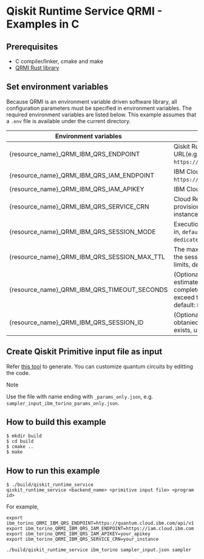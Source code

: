 # Qiskit Runtime Service QRMI - Examples in C

## Prerequisites

* C compiler/linker, cmake and make
* [QRMI Rust library](../../../../README.md)

## Set environment variables

Because QRMI is an environment variable driven software library, all configuration parameters must be specified in environment variables. The required environment variables are listed below. This example assumes that a `.env` file is available under the current directory.

| Environment variables | Descriptions |
| ---- | ---- |
| {resource_name}_QRMI_IBM_QRS_ENDPOINT | Qiskit Runtime Service endpoint URL(e.g. `https://quantum.cloud.ibm.com/api`) |
| {resource_name}_QRMI_IBM_QRS_IAM_ENDPOINT | IBM Cloud IAM endpoint URL(e.g. `https://iam.cloud.ibm.com`) |
| {resource_name}_QRMI_IBM_QRS_IAM_APIKEY | IBM Cloud IAM API Key |
| {resource_name}_QRMI_IBM_QRS_SERVICE_CRN | Cloud Resource Name(CRN) of the provisioned Qiskit Runtime Service instance, starting with `crn:v1:`. |
| {resource_name}_QRMI_IBM_QRS_SESSION_MODE | Execution mode to run the session in, `default='dedicated'`, `batch` or `dedicated`. |
| {resource_name}_QRMI_IBM_QRS_SESSION_MAX_TTL | The maximum time (in seconds) for the session to run, subject to plan limits, default: `28800`. |
| {resource_name}_QRMI_IBM_QRS_TIMEOUT_SECONDS | (Optional) Cost of the job as the estimated time it should take to complete (in seconds). Should not exceed the cost of the program, default: `None`. |
| {resource_name}_QRMI_IBM_QRS_SESSION_ID | (Optional) Session ID, can be obtanied by acquire function. If exists, used in the target functions. |

## Create Qiskit Primitive input file as input

Refer [this tool](../../../../bin/task_runner/examples/qiskit) to generate. You can customize quantum circuits by editting the code.

> [!NOTE]
> Use the file with name ending with `_params_only.json`, e.g. `sampler_input_ibm_torino_params_only.json`.

## How to build this example

```shell-session
$ mkdir build
$ cd build
$ cmake ..
$ make
```

## How to run this example
```shell-session
$ ./build/qiskit_runtime_service
qiskit_runtime_service <backend_name> <primitive input file> <program id>
```
For example,
```shell-session
export ibm_torino_QRMI_IBM_QRS_ENDPOINT=https://quantum.cloud.ibm.com/api/v1
export ibm_torino_QRMI_IBM_QRS_IAM_ENDPOINT=https://iam.cloud.ibm.com
export ibm_torino_QRMI_IBM_QRS_IAM_APIKEY=your_apikey
export ibm_torino_QRMI_IBM_QRS_SERVICE_CRN=your_instance

./build/qiskit_runtime_service ibm_torino sampler_input.json sampler
```
